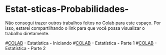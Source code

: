 # Estat-sticas-Probabilidades-


Não consegui trazer outros trabalhos feitos no Colab para este espaço. Por isso, estarei compartilhando o link para que você possa visualizar o trabalho diretamente.

#[COLAB](https://colab.research.google.com/drive/17qkrdacQsO6qaQbXWWqh5Qz1-x2uQIfH?usp=sharing) - Estatística - Iniciando
#[COLAB](https://colab.research.google.com/drive/141TXkWPVxJyvBk4uMDgtzRqdfa1zqHmd?usp=sharing) - Estatística - Parte 1
#[COLAB](https://colab.research.google.com/drive/1oWlX7LZgHoLOtv-_Jo02gDllfZpRf2m9?usp=sharing) - Estatística - Parte 2 



